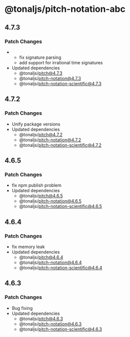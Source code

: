# @tonaljs/pitch-notation-abc

## 4.7.3

### Patch Changes

- - fix signature parsing
  - add support for irrational time signatures
- Updated dependencies
  - @tonaljs/pitch@4.7.3
  - @tonaljs/pitch-notation@4.7.3
  - @tonaljs/pitch-notation-scientific@4.7.3

## 4.7.2

### Patch Changes

- Unify package versions
- Updated dependencies
  - @tonaljs/pitch@4.7.2
  - @tonaljs/pitch-notation@4.7.2
  - @tonaljs/pitch-notation-scientific@4.7.2

## 4.6.5

### Patch Changes

- fix npm publish problem
- Updated dependencies
  - @tonaljs/pitch@4.6.5
  - @tonaljs/pitch-notation@4.6.5
  - @tonaljs/pitch-notation-scientific@4.6.5

## 4.6.4

### Patch Changes

- fix memory leak
- Updated dependencies
  - @tonaljs/pitch@4.6.4
  - @tonaljs/pitch-notation@4.6.4
  - @tonaljs/pitch-notation-scientific@4.6.4

## 4.6.3

### Patch Changes

- Bug fixing
- Updated dependencies
  - @tonaljs/pitch@4.6.3
  - @tonaljs/pitch-notation@4.6.3
  - @tonaljs/pitch-notation-scientific@4.6.3
